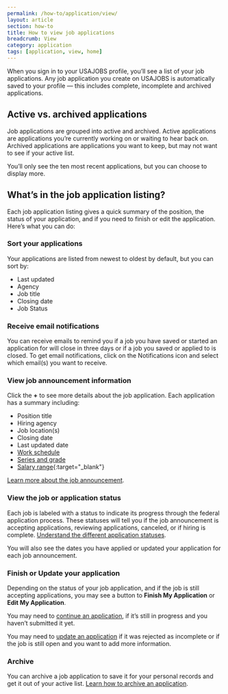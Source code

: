 ```yaml
---
permalink: /how-to/application/view/
layout: article
section: how-to
title: How to view job applications
breadcrumb: View
category: application
tags: [application, view, home]
---
```


When you sign in to your USAJOBS profile, you’ll see a list of your job applications.  Any job application you create on USAJOBS is automatically saved to your profile &mdash; this includes complete, incomplete and archived applications.

## Active vs. archived applications
Job applications are grouped into active and archived. Active applications are applications you’re currently working on or waiting to hear back on. Archived applications are applications you want to keep, but may not want to see if your active list.

You’ll only see the ten most recent applications, but you can choose to display more.

## What’s in the job application listing?

Each job application listing gives a quick summary of the position, the status of your application, and if you need to finish or edit the application. Here’s what you can do:

### Sort your applications
Your applications are listed from newest to oldest by default, but you can sort by:

* Last updated
* Agency
* Job title
* Closing date
* Job Status

### Receive email notifications
You can receive emails to remind you if a job you have saved or started an application for will close in three days or if a job you saved or applied to is closed. To get email notifications, click on the Notifications icon and select which email(s) you want to receive.


### View job announcement information

Click the **+** to see more details about the job application. Each application has a summary including:

* Position title
* Hiring agency
* Job location(s)
* Closing date
* Last updated date
*	[Work schedule](../../../working-in-government/pay-and-leave/work-schedules/)
*	[Series and grade](../../../faq/pay/series-and-grade/)
*	[Salary range](https://www.opm.gov/policy-data-oversight/pay-leave/salaries-wages/){:target="_blank"}

[Learn more about the job announcement](../../job-announcement/).

### View the job or application status

Each job is labeled with a status to indicate its progress through the federal application process. These statuses will tell you if the job announcement is accepting applications, reviewing applications, canceled, or if hiring is complete. [Understand the different application statuses](../status/).

You will also see the dates you have applied or updated your application for each job announcement.

### Finish or Update your application

Depending on the status of your job application, and if the job is still accepting applications, you may see a button to **Finish My Application** or **Edit My Application**.

You may need to [continue an application](../continue/), if it’s still in progress and you haven’t submitted it yet.

You may need to [update an application](../update/) if it was rejected as incomplete or if the job is still open and you want to add more information.

### Archive

You can archive a job application to save it for your personal records and get it out of your active list. [Learn how to archive an application](../archive).
